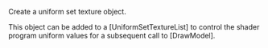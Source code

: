 Create a uniform set texture object.

This object can be added to a [UniformSetTextureList] to control the shader program uniform values for a subsequent call to [DrawModel].